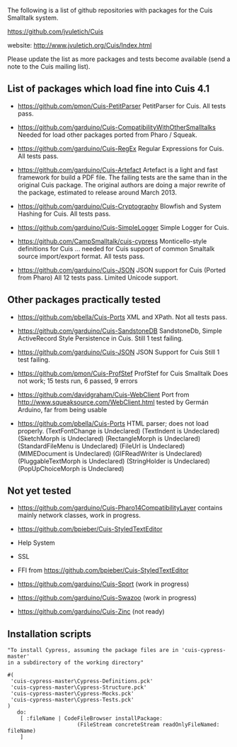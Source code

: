﻿The following is a list of github repositories with packages for the Cuis Smalltalk system.

https://github.com/jvuletich/Cuis 

website: http://www.jvuletich.org/Cuis/Index.html

Please update the list as more packages and tests become available (send a note to the Cuis mailing list).




List of packages which load fine into Cuis 4.1
-----------------------------------------------

* https://github.com/pmon/Cuis-PetitParser
 PetitParser for Cuis.
 All tests pass.
 
*  https://github.com/garduino/Cuis-CompatibilityWithOtherSmalltalks
 Needed for load other packages ported from Pharo / Squeak.
 
*  https://github.com/garduino/Cuis-RegEx
 Regular Expressions for Cuis.
 All tests pass.
 
*  https://github.com/garduino/Cuis-Artefact
 Artefact is a light and fast framework for build a PDF file.
 The failing tests are the same than in the original Cuis package.
 The original authors are doing a major rewrite of the package, estimated to release around March 2013.
 
*  https://github.com/garduino/Cuis-Cryptography
 Blowfish and System Hashing for Cuis.
 All tests pass.
 
*  https://github.com/garduino/Cuis-SimpleLogger
 Simple Logger for Cuis.

* https://github.com/CampSmalltalk/cuis-cypress 
  Monticello-style definitions for Cuis ... needed for Cuis support of common Smaltalk source import/export format.
  All tests pass.

* https://github.com/garduino/Cuis-JSON
  JSON support for Cuis (Ported from Pharo)
  All 12 tests pass. Limited Unicode support.

 
Other packages practically tested
-----------------------------------------------

*  https://github.com/pbella/Cuis-Ports
 XML and XPath.
 Not all tests pass.
 
*  https://github.com/garduino/Cuis-SandstoneDB
 SandstoneDb, Simple ActiveRecord Style Persistence in Cuis.
 Still 1 test failing.
 
*  https://github.com/garduino/Cuis-JSON
 JSON Support for Cuis
 Still 1 test failing.

*  https://github.com/pmon/Cuis-ProfStef
   ProfStef for Cuis Smalltalk
   Does not work; 15 tests run, 6 passed, 9 errors

* https://github.com/davidgraham/Cuis-WebClient
  Port from http://www.squeaksource.com/WebClient.html
  tested by Germán Arduino, far from being usable


* https://github.com/pbella/Cuis-Ports
  HTML parser; does not load properly. 
(TextFontChange is Undeclared) 
(TextIndent is Undeclared) 
(SketchMorph is Undeclared) 
(RectangleMorph is Undeclared)
(StandardFileMenu is Undeclared)
(FileUrl is Undeclared)
(MIMEDocument is Undeclared)
(GIFReadWriter is Undeclared) 
(PluggableTextMorph is Undeclared)
(StringHolder is Undeclared) 
(PopUpChoiceMorph is Undeclared)


Not yet tested
-----------------------------------------------

* https://github.com/garduino/Cuis-Pharo14CompatibilityLayer
 contains mainly network classes, work in progress.

* https://github.com/bpieber/Cuis-StyledTextEditor

* Help System 

* SSL

* FFI from https://github.com/bpieber/Cuis-StyledTextEditor 

* https://github.com/garduino/Cuis-Sport (work in progress)

* https://github.com/garduino/Cuis-Swazoo (work in progress)

* https://github.com/garduino/Cuis-Zinc (not ready)



Installation scripts
-----------------------------------------------


    "To install Cypress, assuming the package files are in 'cuis-cypress-master'
    in a subdirectory of the working directory"

    #( 
     'cuis-cypress-master\Cypress-Definitions.pck'
     'cuis-cypress-master\Cypress-Structure.pck'
     'cuis-cypress-master\Cypress-Mocks.pck'
     'cuis-cypress-master\Cypress-Tests.pck'
    )  
       do: 
        [ :fileName | CodeFileBrowser installPackage:
                          (FileStream concreteStream readOnlyFileNamed: fileName)
        ]

 
 